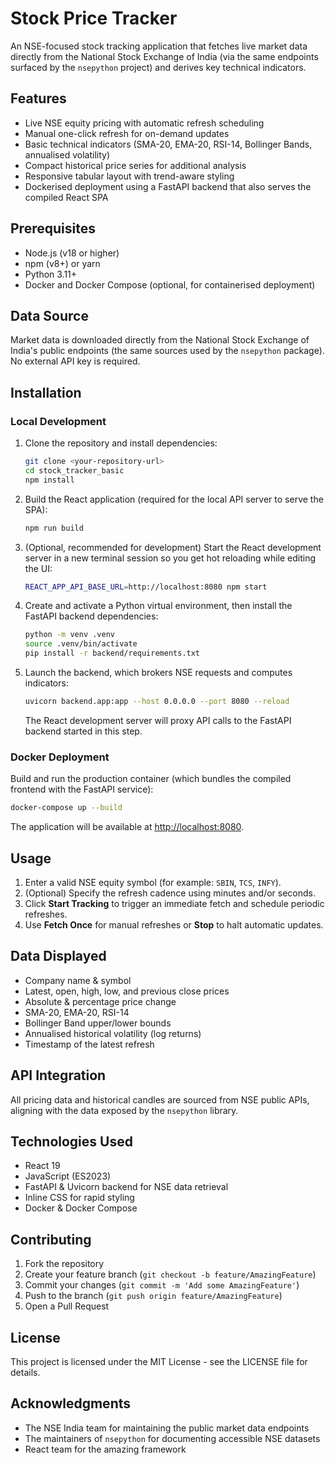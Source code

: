 # Stock Price Tracker

An NSE-focused stock tracking application that fetches live market data directly from the National Stock Exchange of India (via the same endpoints surfaced by the `nsepython` project) and derives key technical indicators.

## Features

- Live NSE equity pricing with automatic refresh scheduling
- Manual one-click refresh for on-demand updates
- Basic technical indicators (SMA-20, EMA-20, RSI-14, Bollinger Bands, annualised volatility)
- Compact historical price series for additional analysis
- Responsive tabular layout with trend-aware styling
- Dockerised deployment using a FastAPI backend that also serves the compiled React SPA

## Prerequisites

- Node.js (v18 or higher)
- npm (v8+) or yarn
- Python 3.11+
- Docker and Docker Compose (optional, for containerised deployment)

## Data Source

Market data is downloaded directly from the National Stock Exchange of India's public endpoints (the same sources used by the `nsepython` package). No external API key is required.

## Installation

### Local Development

1. Clone the repository and install dependencies:
   ```bash
   git clone <your-repository-url>
   cd stock_tracker_basic
   npm install
   ```

2. Build the React application (required for the local API server to serve the SPA):
   ```bash
   npm run build
   ```

3. (Optional, recommended for development) Start the React development server in a new terminal session so you get hot reloading while editing the UI:
   ```bash
   REACT_APP_API_BASE_URL=http://localhost:8080 npm start
   ```

4. Create and activate a Python virtual environment, then install the FastAPI backend dependencies:
   ```bash
   python -m venv .venv
   source .venv/bin/activate
   pip install -r backend/requirements.txt
   ```

5. Launch the backend, which brokers NSE requests and computes indicators:
   ```bash
   uvicorn backend.app:app --host 0.0.0.0 --port 8080 --reload
   ```

   The React development server will proxy API calls to the FastAPI backend started in this step.

### Docker Deployment

Build and run the production container (which bundles the compiled frontend with the FastAPI service):

```bash
docker-compose up --build
```

The application will be available at [http://localhost:8080](http://localhost:8080).

## Usage

1. Enter a valid NSE equity symbol (for example: `SBIN`, `TCS`, `INFY`).
2. (Optional) Specify the refresh cadence using minutes and/or seconds.
3. Click **Start Tracking** to trigger an immediate fetch and schedule periodic refreshes.
4. Use **Fetch Once** for manual refreshes or **Stop** to halt automatic updates.

## Data Displayed

- Company name & symbol
- Latest, open, high, low, and previous close prices
- Absolute & percentage price change
- SMA-20, EMA-20, RSI-14
- Bollinger Band upper/lower bounds
- Annualised historical volatility (log returns)
- Timestamp of the latest refresh

## API Integration

All pricing data and historical candles are sourced from NSE public APIs, aligning with the data exposed by the `nsepython` library.

## Technologies Used

- React 19
- JavaScript (ES2023)
- FastAPI & Uvicorn backend for NSE data retrieval
- Inline CSS for rapid styling
- Docker & Docker Compose

## Contributing

1. Fork the repository
2. Create your feature branch (`git checkout -b feature/AmazingFeature`)
3. Commit your changes (`git commit -m 'Add some AmazingFeature'`)
4. Push to the branch (`git push origin feature/AmazingFeature`)
5. Open a Pull Request

## License

This project is licensed under the MIT License - see the LICENSE file for details.

## Acknowledgments

- The NSE India team for maintaining the public market data endpoints
- The maintainers of `nsepython` for documenting accessible NSE datasets
- React team for the amazing framework
